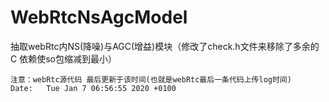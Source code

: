 # WebRtcNsAgcModel
抽取webRtc内NS(降噪)与AGC(增益)模块（修改了check.h文件来移除了多余的 C 依赖使so包缩减到最小）
```
注意：webRtc源代码 最后更新于该时间(也就是webRtc最后一条代码上传log时间)
Date:   Tue Jan 7 06:56:55 2020 +0100
```
